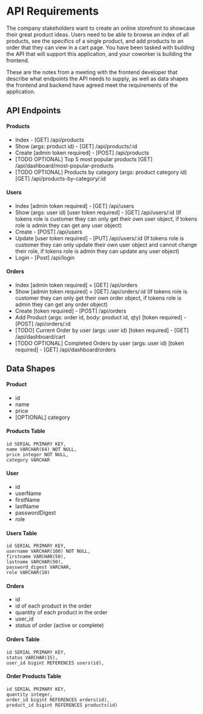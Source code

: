 # API Requirements
The company stakeholders want to create an online storefront to showcase their great product ideas. Users need to be able to browse an index of all products, see the specifics of a single product, and add products to an order that they can view in a cart page. You have been tasked with building the API that will support this application, and your coworker is building the frontend.

These are the notes from a meeting with the frontend developer that describe what endpoints the API needs to supply, as well as data shapes the frontend and backend have agreed meet the requirements of the application. 

## API Endpoints
#### Products
- Index - [GET] /api/products
- Show (args: product id) - [GET] /api/products/:id
- Create [admin token required] - [POST] /api/products
- [TODO OPTIONAL] Top 5 most popular products [GET] /api/dashboard/most-popular-products
- [TODO OPTIONAL] Products by category (args: product category id) [GET] /api/products-by-category/:id

#### Users
- Index [admin token required] - [GET] /api/users
- Show (args: user id) [user token required] - [GET] /api/users/:id (If tokens role is customer they can only get their own user object, if tokens role is admin they can get any user object)
- Create - [POST] /api/users
- Update [user token required] - [PUT] /api/users/:id (If tokens role is customer they can only update their own user object and cannot change their role, if tokens role is admin they can update any user object)
- Login - [Post] /api/login

#### Orders
- Index [admin token required] = [GET] /api/orders
- Show [admin token required] = [GET] /api/orders/:id (If tokens role is customer they can only get their own order object, if tokens role is admin they can get any order object)
- Create [token required] - [POST] /api/orders
- Add Product (args: order id, body: product id, qty) [token required] - [POST] /api/orders/:id
- [TODO] Current Order by user (args: user id) [token required] - [GET] /api/dashboard/cart
- [TODO OPTIONAL] Completed Orders by user (args: user id) [token required] - [GET] /api/dashboard/orders

## Data Shapes
#### Product
- id
- name
- price
- [OPTIONAL] category

#### Products Table
    id SERIAL PRIMARY KEY,
    name VARCHAR(64) NOT NULL,
    price integer NOT NULL,
    category VARCHAR

#### User
- id
- userName
- firstName
- lastName
- passwordDigest
- role

#### Users Table
    id SERIAL PRIMARY KEY,
    username VARCHAR(100) NOT NULL,
    firstname VARCHAR(50),
    lastname VARCHAR(50),
    password_digest VARCHAR,
    role VARCHAR(10)
    

#### Orders
- id
- id of each product in the order
- quantity of each product in the order
- user_id
- status of order (active or complete)

#### Orders Table
    id SERIAL PRIMARY KEY,
    status VARCHAR(15),
    user_id bigint REFERENCES users(id),

#### Order Products Table
    id SERIAL PRIMARY KEY,
    quantity integer,
    order_id bigint REFERENCES orders(id),
    product_id bigint REFERENCES products(id)
